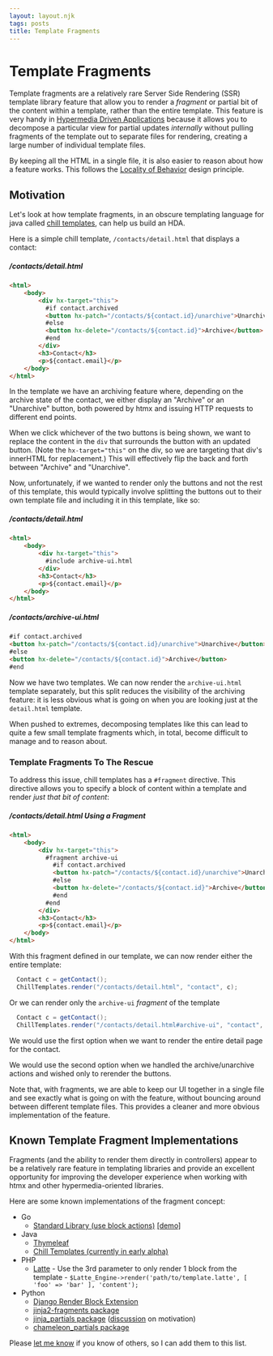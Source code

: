 ```yaml
---
layout: layout.njk
tags: posts
title: Template Fragments
---
```


# Template Fragments

Template fragments are a relatively rare Server Side Rendering (SSR) template library feature that allow you to render a
_fragment_ or partial bit of the content within a template, rather than the entire template.  This feature is very handy in 
[Hypermedia Driven Applications](/essays/hypermedia-driven-applications) because it allows you to decompose a particular
view for partial updates _internally_ without pulling fragments of the template out to separate files for rendering,
creating a large number of individual template files.  

By keeping all the HTML in a single file, it is also easier to reason about how a feature works.  This follows the
[Locality of Behavior](/essays/locality-of-behaviour/) design principle.

## Motivation

Let's look at how template fragments, in an obscure templating language for java called
[chill templates](https://github.com/bigskysoftware/chill/tree/master/chill-script), can help us build an HDA.

Here is a simple chill template, `/contacts/detail.html` that displays a contact:

##### /contacts/detail.html
```html
<html>
    <body>
        <div hx-target="this">
          #if contact.archived
          <button hx-patch="/contacts/${contact.id}/unarchive">Unarchive</button>
          #else
          <button hx-delete="/contacts/${contact.id}">Archive</button>
          #end
        </div>
        <h3>Contact</h3>
        <p>${contact.email}</p>
    </body>
</html>
```

In the template we have an archiving feature where, depending on the archive state of the contact, we either display an "Archive"
or an "Unarchive" button, both powered by htmx and issuing HTTP requests to different end points.

When we click whichever of the two buttons is being shown, we want to replace the content in the `div` that surrounds 
the button with an updated button.  (Note the `hx-target="this"` on the div, so we are targeting that div's innerHTML for
replacement.)  This will effectively flip the back and forth between "Archive" and "Unarchive".  

Now, unfortunately, if we wanted to render only the buttons and not the rest of this template, this would typically involve
splitting the buttons out to their own template file and including it in this template, like so:

##### /contacts/detail.html
```html
<html>
    <body>
        <div hx-target="this">
          #include archive-ui.html
        </div>
        <h3>Contact</h3>
        <p>${contact.email}</p>
    </body>
</html>
```

##### /contacts/archive-ui.html
```html
#if contact.archived
<button hx-patch="/contacts/${contact.id}/unarchive">Unarchive</button>
#else
<button hx-delete="/contacts/${contact.id}">Archive</button>
#end
```

Now we have two templates.  We can now render the `archive-ui.html` template separately, but this split reduces the 
visibility of the archiving feature: it is less obvious what is going on when you are looking just at the `detail.html` 
template.  

When pushed to extremes, decomposing templates like this can lead to quite a few small template fragments which, in
total, become difficult to manage and to reason about.

### Template Fragments To The Rescue

To address this issue, chill templates has a `#fragment` directive.  This directive allows you to specify a block of 
content within a template and render _just that bit of content_:

##### /contacts/detail.html Using a Fragment
```html
<html>
    <body>
        <div hx-target="this">
          #fragment archive-ui
            #if contact.archived
            <button hx-patch="/contacts/${contact.id}/unarchive">Unarchive</button>
            #else
            <button hx-delete="/contacts/${contact.id}">Archive</button>
            #end
          #end
        </div>
        <h3>Contact</h3>
        <p>${contact.email}</p>
    </body>
</html>
```

With this fragment defined in our template, we can now render either the entire template:

```java
  Contact c = getContact();
  ChillTemplates.render("/contacts/detail.html", "contact", c);
```

Or we can render only the `archive-ui` _fragment_ of the template

```java
  Contact c = getContact();
  ChillTemplates.render("/contacts/detail.html#archive-ui", "contact", c);
```

We would use the first option when we want to render the entire detail page for the contact.

We would use the second option when we handled the archive/unarchive actions and wished only to rerender the buttons.

Note that, with fragments, we are able to keep our UI together in a single file and see exactly what is going on with 
the feature, without bouncing around between different template files.  This provides a cleaner and more obvious
implementation of the feature.

## Known Template Fragment Implementations

Fragments (and the ability to render them directly in controllers) appear to be a relatively rare feature in templating
libraries and provide an excellent opportunity for improving the developer experience when working with htmx and other
hypermedia-oriented libraries.

Here are some known implementations of the fragment concept:

* Go
  * [Standard Library (use block actions)](https://pkg.go.dev/text/template) [[demo]](https://gist.github.com/benpate/f92b77ea9b3a8503541eb4b9eb515d8a)
* Java
  * [Thymeleaf](https://www.thymeleaf.org/doc/tutorials/3.0/usingthymeleaf.html#fragment-specification-syntax)
  * [Chill Templates (currently in early alpha)](https://github.com/bigskysoftware/chill/tree/master/chill-script)
* PHP
  * [Latte](https://latte.nette.org/en/template-inheritance#toc-blocks) - Use the 3rd parameter to only render 1 block from the template -  `$Latte_Engine->render('path/to/template.latte', [ 'foo' => 'bar' ], 'content');`
* Python
  * [Django Render Block Extension](https://pypi.org/project/django-render-block/)
  * [jinja2-fragments package](https://github.com/sponsfreixes/jinja2-fragments)
  * [jinja_partials package](https://github.com/mikeckennedy/jinja_partials) ([discussion](https://github.com/mikeckennedy/jinja_partials/issues/1) on motivation)
  * [chameleon_partials package](https://github.com/mikeckennedy/chameleon_partials)

Please [let me know](/discord) if you know of others, so I can add them to this list.
